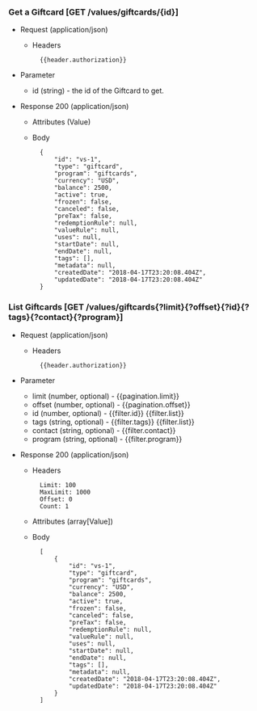 ### Get a Giftcard [GET /values/giftcards/{id}]

+ Request (application/json)
    + Headers
    
            {{header.authorization}}

+ Parameter
    + id (string) - the id of the Giftcard to get.

+ Response 200 (application/json)
    + Attributes (Value)

    + Body

            {
                "id": "vs-1",
                "type": "giftcard",
                "program": "giftcards",
                "currency": "USD",
                "balance": 2500,
                "active": true,
                "frozen": false,
                "canceled": false,
                "preTax": false,
                "redemptionRule": null,
                "valueRule": null,
                "uses": null,
                "startDate": null,
                "endDate": null,
                "tags": [],
                "metadata": null,
                "createdDate": "2018-04-17T23:20:08.404Z",
                "updatedDate": "2018-04-17T23:20:08.404Z"
            }

### List Giftcards [GET /values/giftcards{?limit}{?offset}{?id}{?tags}{?contact}{?program}]

+ Request (application/json)
    + Headers
    
            {{header.authorization}}
        
+ Parameter
    + limit (number, optional) - {{pagination.limit}}
    + offset (number, optional) - {{pagination.offset}}
    + id (number, optional) - {{filter.id}}  {{filter.list}}
    + tags (string, optional) - {{filter.tags}}  {{filter.list}}
    + contact (string, optional) - {{filter.contact}}
    + program (string, optional) - {{filter.program}}
    
+ Response 200 (application/json)
    + Headers
        
            Limit: 100
            MaxLimit: 1000
            Offset: 0
            Count: 1
        
    + Attributes (array[Value])

    + Body

            [
                {
                    "id": "vs-1",
                    "type": "giftcard",
                    "program": "giftcards",
                    "currency": "USD",
                    "balance": 2500,
                    "active": true,
                    "frozen": false,
                    "canceled": false,
                    "preTax": false,
                    "redemptionRule": null,
                    "valueRule": null,
                    "uses": null,
                    "startDate": null,
                    "endDate": null,
                    "tags": [],
                    "metadata": null,
                    "createdDate": "2018-04-17T23:20:08.404Z",
                    "updatedDate": "2018-04-17T23:20:08.404Z"
                }
            ]
